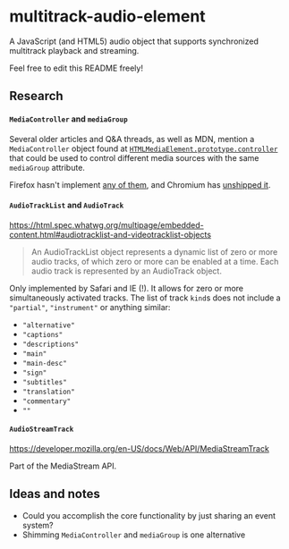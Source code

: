 # multitrack-audio-element
A JavaScript (and HTML5) audio object that supports synchronized multitrack playback and streaming.

Feel free to edit this README freely!


## Research

#### `MediaController` and `mediaGroup`

Several older articles and Q&A threads, as well as MDN, mention a `MediaController` object found at [`HTMLMediaElement.prototype.controller`](https://developer.mozilla.org/en-US/docs/Web/API/HTMLMediaElement) that could be used to control different media sources with the same `mediaGroup` attribute.

Firefox hasn't implement [any of them](https://bugzilla.mozilla.org/show_bug.cgi?id=847377), and Chromium has [unshipped it](https://groups.google.com/a/chromium.org/forum/#!topic/blink-dev/MVcoNSPs1UQ).

#### `AudioTrackList` and `AudioTrack`

https://html.spec.whatwg.org/multipage/embedded-content.html#audiotracklist-and-videotracklist-objects

> An AudioTrackList object represents a dynamic list of zero or more audio tracks, of which zero or more can be enabled at a time. Each audio track is represented by an AudioTrack object.

Only implemented by Safari and IE (!). It allows for zero or more simultaneously activated tracks. The list of track `kind`s does not include a `"partial"`, `"instrument"` or anything similar:

* `"alternative"`
* `"captions"`
* `"descriptions"`
* `"main"`
* `"main-desc"`
* `"sign"`
* `"subtitles"`
* `"translation"`
* `"commentary"`
* `""`

#### `AudioStreamTrack`

https://developer.mozilla.org/en-US/docs/Web/API/MediaStreamTrack

Part of the MediaStream API.


## Ideas and notes

* Could you accomplish the core functionality by just sharing an event system?
* Shimming `MediaController` and `mediaGroup` is one alternative

